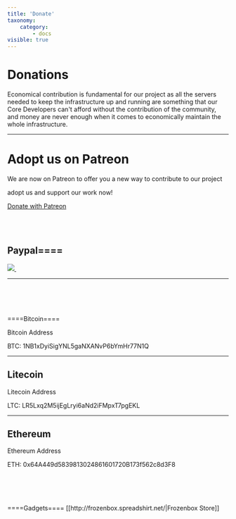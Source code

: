 ```yaml
---
title: 'Donate'
taxonomy:
    category:
        - docs
visible: true
---
```


# Donations

Economical contribution is fundamental for our project as all the servers needed to keep the infrastructure up and running are something that our Core Developers can't afford without the contribution of the community, and money are never enough when it comes to economically maintain the whole infrastructure.

----

# Adopt us on Patreon

We are now on Patreon to offer you a new way to contribute to our project

adopt us and support our work now!

<html><a href="https://www.patreon.com/parrot" target="_blank" class="btn btn-primary">Donate with Patreon</a></html>


<html>
<br><br><br><br>
</html>


## Paypal====

<html>
<a target="_blank" href="https://www.paypal.me/palinuro">
<img src="https://www.paypalobjects.com/en_US/i/btn/btn_donateCC_LG.gif" type="image">
<img src="https://www.paypalobjects.com/it_IT/i/scr/pixel.gif" alt="" width="1" border="0" height="1">
</a>
</html>

----

<html>
<br><br><br><br>
</html>
====Bitcoin====

Bitcoin Address

BTC: 1NB1xDyiSigYNL5gaNXANvP6bYmHr77N1Q

----

## Litecoin

Litecoin Address

LTC: LR5Lxq2M5ijEgLryi6aNd2iFMpxT7pgEKL 

----

## Ethereum

Ethereum Address

ETH: 0x64A449d5839813024861601720B173f562c8d3F8

<html>
<br><br><br><br>
</html>
====Gadgets====
[[http://frozenbox.spreadshirt.net/|Frozenbox Store]]